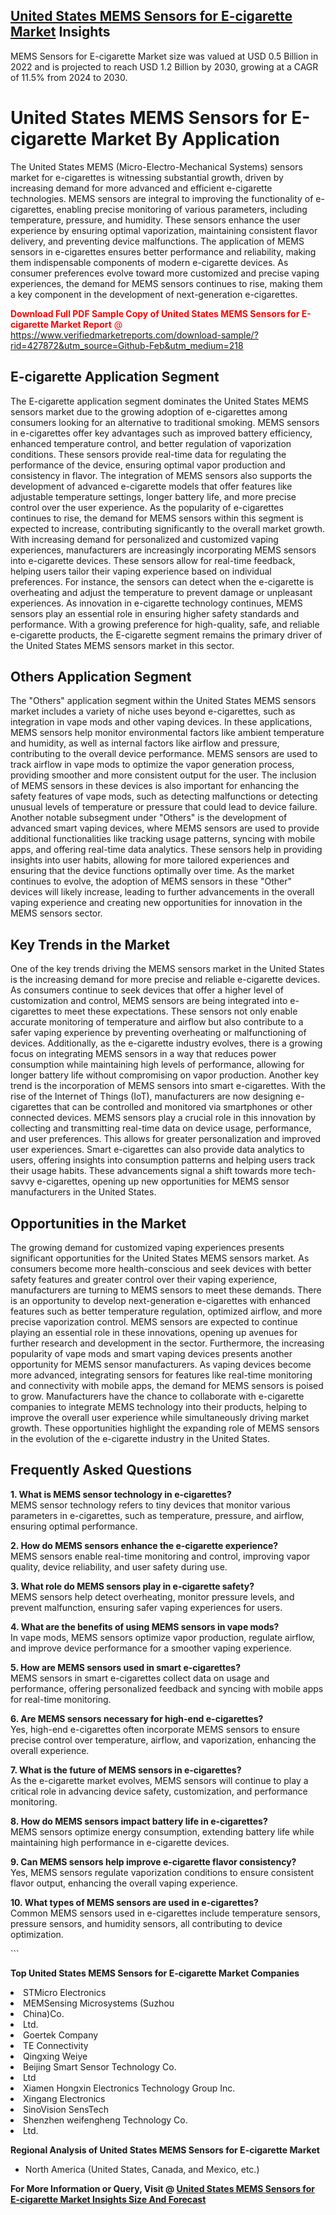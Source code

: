 <h2><a href="https://www.verifiedmarketreports.com/download-sample/?rid=427872&amp;utm_source=Github-Feb&amp;utm_medium=218" target="_blank">United States MEMS Sensors for E-cigarette Market</a> Insights</h2><p>MEMS Sensors for E-cigarette Market size was valued at USD 0.5 Billion in 2022 and is projected to reach USD 1.2 Billion by 2030, growing at a CAGR of 11.5% from 2024 to 2030.</p><p> <h1>United States MEMS Sensors for E-cigarette Market By Application</h1> <p>The United States MEMS (Micro-Electro-Mechanical Systems) sensors market for e-cigarettes is witnessing substantial growth, driven by increasing demand for more advanced and efficient e-cigarette technologies. MEMS sensors are integral to improving the functionality of e-cigarettes, enabling precise monitoring of various parameters, including temperature, pressure, and humidity. These sensors enhance the user experience by ensuring optimal vaporization, maintaining consistent flavor delivery, and preventing device malfunctions. The application of MEMS sensors in e-cigarettes ensures better performance and reliability, making them indispensable components of modern e-cigarette devices. As consumer preferences evolve toward more customized and precise vaping experiences, the demand for MEMS sensors continues to rise, making them a key component in the development of next-generation e-cigarettes. <p><span class=""><span style="color: #ff0000;"><strong>Download Full PDF Sample Copy of United States MEMS Sensors for E-cigarette Market Report</strong> @ </span><a href="https://www.verifiedmarketreports.com/download-sample/?rid=427872&amp;utm_source=Github-Feb&amp;utm_medium=218" target="_blank">https://www.verifiedmarketreports.com/download-sample/?rid=427872&amp;utm_source=Github-Feb&amp;utm_medium=218</a></span></p></p> <h2>E-cigarette Application Segment</h2> <p>The E-cigarette application segment dominates the United States MEMS sensors market due to the growing adoption of e-cigarettes among consumers looking for an alternative to traditional smoking. MEMS sensors in e-cigarettes offer key advantages such as improved battery efficiency, enhanced temperature control, and better regulation of vaporization conditions. These sensors provide real-time data for regulating the performance of the device, ensuring optimal vapor production and consistency in flavor. The integration of MEMS sensors also supports the development of advanced e-cigarette models that offer features like adjustable temperature settings, longer battery life, and more precise control over the user experience. As the popularity of e-cigarettes continues to rise, the demand for MEMS sensors within this segment is expected to increase, contributing significantly to the overall market growth. With increasing demand for personalized and customized vaping experiences, manufacturers are increasingly incorporating MEMS sensors into e-cigarette devices. These sensors allow for real-time feedback, helping users tailor their vaping experience based on individual preferences. For instance, the sensors can detect when the e-cigarette is overheating and adjust the temperature to prevent damage or unpleasant experiences. As innovation in e-cigarette technology continues, MEMS sensors play an essential role in ensuring higher safety standards and performance. With a growing preference for high-quality, safe, and reliable e-cigarette products, the E-cigarette segment remains the primary driver of the United States MEMS sensors market in this sector. <h2>Others Application Segment</h2> <p>The "Others" application segment within the United States MEMS sensors market includes a variety of niche uses beyond e-cigarettes, such as integration in vape mods and other vaping devices. In these applications, MEMS sensors help monitor environmental factors like ambient temperature and humidity, as well as internal factors like airflow and pressure, contributing to the overall device performance. MEMS sensors are used to track airflow in vape mods to optimize the vapor generation process, providing smoother and more consistent output for the user. The inclusion of MEMS sensors in these devices is also important for enhancing the safety features of vape mods, such as detecting malfunctions or detecting unusual levels of temperature or pressure that could lead to device failure. Another notable subsegment under "Others" is the development of advanced smart vaping devices, where MEMS sensors are used to provide additional functionalities like tracking usage patterns, syncing with mobile apps, and offering real-time data analytics. These sensors help in providing insights into user habits, allowing for more tailored experiences and ensuring that the device functions optimally over time. As the market continues to evolve, the adoption of MEMS sensors in these "Other" devices will likely increase, leading to further advancements in the overall vaping experience and creating new opportunities for innovation in the MEMS sensors sector. <h2>Key Trends in the Market</h2> <p>One of the key trends driving the MEMS sensors market in the United States is the increasing demand for more precise and reliable e-cigarette devices. As consumers continue to seek devices that offer a higher level of customization and control, MEMS sensors are being integrated into e-cigarettes to meet these expectations. These sensors not only enable accurate monitoring of temperature and airflow but also contribute to a safer vaping experience by preventing overheating or malfunctioning of devices. Additionally, as the e-cigarette industry evolves, there is a growing focus on integrating MEMS sensors in a way that reduces power consumption while maintaining high levels of performance, allowing for longer battery life without compromising on vapor production. Another key trend is the incorporation of MEMS sensors into smart e-cigarettes. With the rise of the Internet of Things (IoT), manufacturers are now designing e-cigarettes that can be controlled and monitored via smartphones or other connected devices. MEMS sensors play a crucial role in this innovation by collecting and transmitting real-time data on device usage, performance, and user preferences. This allows for greater personalization and improved user experiences. Smart e-cigarettes can also provide data analytics to users, offering insights into consumption patterns and helping users track their usage habits. These advancements signal a shift towards more tech-savvy e-cigarettes, opening up new opportunities for MEMS sensor manufacturers in the United States. <h2>Opportunities in the Market</h2> <p>The growing demand for customized vaping experiences presents significant opportunities for the United States MEMS sensors market. As consumers become more health-conscious and seek devices with better safety features and greater control over their vaping experience, manufacturers are turning to MEMS sensors to meet these demands. There is an opportunity to develop next-generation e-cigarettes with enhanced features such as better temperature regulation, optimized airflow, and more precise vaporization control. MEMS sensors are expected to continue playing an essential role in these innovations, opening up avenues for further research and development in the sector. Furthermore, the increasing popularity of vape mods and smart vaping devices presents another opportunity for MEMS sensor manufacturers. As vaping devices become more advanced, integrating sensors for features like real-time monitoring and connectivity with mobile apps, the demand for MEMS sensors is poised to grow. Manufacturers have the chance to collaborate with e-cigarette companies to integrate MEMS technology into their products, helping to improve the overall user experience while simultaneously driving market growth. These opportunities highlight the expanding role of MEMS sensors in the evolution of the e-cigarette industry in the United States. <h2>Frequently Asked Questions</h2> <p><b>1. What is MEMS sensor technology in e-cigarettes?</b><br> MEMS sensor technology refers to tiny devices that monitor various parameters in e-cigarettes, such as temperature, pressure, and airflow, ensuring optimal performance.</p> <p><b>2. How do MEMS sensors enhance the e-cigarette experience?</b><br> MEMS sensors enable real-time monitoring and control, improving vapor quality, device reliability, and user safety during use.</p> <p><b>3. What role do MEMS sensors play in e-cigarette safety?</b><br> MEMS sensors help detect overheating, monitor pressure levels, and prevent malfunction, ensuring safer vaping experiences for users.</p> <p><b>4. What are the benefits of using MEMS sensors in vape mods?</b><br> In vape mods, MEMS sensors optimize vapor production, regulate airflow, and improve device performance for a smoother vaping experience.</p> <p><b>5. How are MEMS sensors used in smart e-cigarettes?</b><br> MEMS sensors in smart e-cigarettes collect data on usage and performance, offering personalized feedback and syncing with mobile apps for real-time monitoring.</p> <p><b>6. Are MEMS sensors necessary for high-end e-cigarettes?</b><br> Yes, high-end e-cigarettes often incorporate MEMS sensors to ensure precise control over temperature, airflow, and vaporization, enhancing the overall experience.</p> <p><b>7. What is the future of MEMS sensors in e-cigarettes?</b><br> As the e-cigarette market evolves, MEMS sensors will continue to play a critical role in advancing device safety, customization, and performance monitoring.</p> <p><b>8. How do MEMS sensors impact battery life in e-cigarettes?</b><br> MEMS sensors optimize energy consumption, extending battery life while maintaining high performance in e-cigarette devices.</p> <p><b>9. Can MEMS sensors help improve e-cigarette flavor consistency?</b><br> Yes, MEMS sensors regulate vaporization conditions to ensure consistent flavor output, enhancing the overall vaping experience.</p> <p><b>10. What types of MEMS sensors are used in e-cigarettes?</b><br> Common MEMS sensors used in e-cigarettes include temperature sensors, pressure sensors, and humidity sensors, all contributing to device optimization.</p> ```</p><p><strong>Top United States MEMS Sensors for E-cigarette Market Companies</strong></p><div data-test-id=""><p><li>STMicro Electronics</li><li> MEMSensing Microsystems (Suzhou</li><li>China)Co.</li><li>Ltd.</li><li> Goertek Company</li><li> TE Connectivity</li><li> Qingxing Weiye</li><li> Beijing Smart Sensor Technology Co.</li><li> Ltd</li><li> Xiamen Hongxin Electronics Technology Group Inc.</li><li> Xingang Electronics</li><li> SinoVision SensTech</li><li> Shenzhen weifengheng Technology Co.</li><li> Ltd.</li></p><div><strong>Regional Analysis of&nbsp;United States MEMS Sensors for E-cigarette Market</strong></div><ul><li dir="ltr"><p dir="ltr">North America&nbsp;(United States, Canada, and Mexico, etc.)</p></li></ul><p><strong>For More Information or Query, Visit @&nbsp;</strong><strong><a href="https://www.verifiedmarketreports.com/product/mems-sensors-for-e-cigarette-market/?utm_source=Github-Feb&amp;utm_medium=218" target="_blank">United States MEMS Sensors for E-cigarette Market Insights Size And Forecast</a></strong></p></div>
